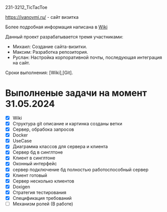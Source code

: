 231-3212_TicTacToe

https://ivanovmi.ru/ - сайт визитка

Более подробная информация написана в [Wiki](https://github.com/MantyZOR/231-3212_TicTacToe/wiki)

Данный проект разрабатывается тремя участниками:

- Михаил: Создание сайта-визитки.
- Максим: Разработка репозитория.
- Руслан: Настройка корпоративной почты, последующая интеграция на сайт.

Сроки выполнения: [Wiki],[Git].


# Выполненые задачи на момент 31.05.2024

- [x] Wiki
- [x] Структура git описание и картинка созданы ветки
- [x] Сервер, обрабока запросов
- [x] Docker
- [x] UseCase
- [x] Диаграмма классов для сервера и клиента
- [x] Сервер бд в синглтоне
- [x] Клиент в синглтоне
- [x] Оконный интерфейс
- [x] сервер подключение бд полностью работоспособный сервер
- [x] Клиент готовый
- [x] Сервер несколько клиентов
- [x] Doxigen
- [x] Стратегия тестирования
- [x] Спецификация требований
- [ ] Механизм ролей (В работе)
